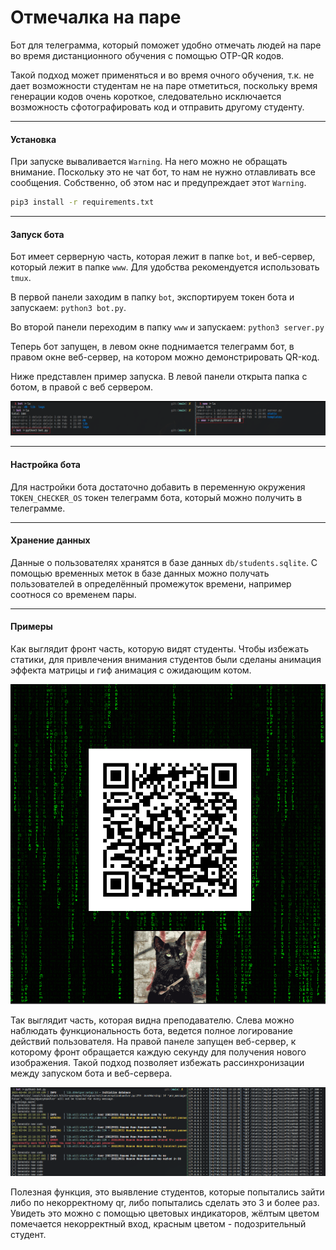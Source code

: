 # Отмечалка на паре

Бот для телеграмма, который поможет удобно отмечать людей на паре во время дистанционного обучения с помощью OTP-QR кодов.

Такой подход может применяться и во время очного обучения, т.к. не дает возможности студентам не на паре отметиться, поскольку время генерации кодов очень короткое, следовательно исключается возможность сфотографировать код и отправить другому студенту.

------

#### Установка
При запуске вываливается `Warning`. На него можно не обращать внимание. Поскольку это не чат бот, то нам не нужно отлавливать все сообщения. Собственно, об этом нас и предупреждает этот `Warning`.

```bash
pip3 install -r requirements.txt
```

------

#### Запуск бота

Бот имеет серверную часть, которая лежит в папке `bot`, и веб-сервер, который лежит в папке `www`. Для удобства рекомендуется использовать `tmux`.

В первой панели заходим в папку `bot`, экспортируем токен бота и запускаем: `python3 bot.py`.

Во второй панели переходим в папку `www` и запускаем: `python3 server.py`

Теперь бот запущен, в левом окне поднимается телеграмм бот, в правом окне веб-сервер, на котором можно демонстрировать QR-код.

Ниже представлен пример запуска. В левой панели открыта папка с ботом, в правой с веб сервером.

![start_app](docs/start_app.png)

------

#### Настройка бота 

Для настройки бота достаточно добавить в переменную окружения `TOKEN_CHECKER_OS` токен телеграмм бота, который можно получить в телеграмме.

------

#### Хранение данных

Данные о пользователях хранятся в базе данных `db/students.sqlite`. С помощью временных меток в базе данных можно получать пользователей в определённый промежуток времени, например соотнося со временем пары.

------

#### Примеры

Как выглядит фронт часть, которую видят студенты. Чтобы избежать статики, для привлечения внимания студентов были сделаны анимация эффекта матрицы и гиф анимация с ожидающим котом.

![qr_screen](docs/qr_screen.png)

Так выглядит часть, которая видна преподавателю. Слева можно наблюдать функциональность бота, ведется полное логирование действий пользователя. На правой панеле запущен веб-сервер, к которому фронт обращается каждую секунду для получения нового изображения. Такой подход позволяет избежать рассинхронизации между запуском бота и веб-сервера.

![server_screen](docs/bot.png)

Полезная функция, это выявление студентов, которые попытались зайти либо по некорректному qr, либо попытались сделать это 3 и более раз. Увидеть это можно с помощью цветовых индикаторов, жёлтым цветом помечается некорректный вход, красным цветом - подозрительный студент.